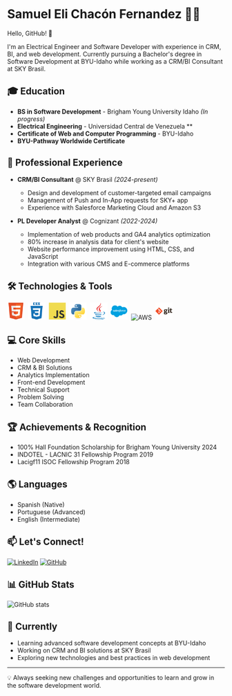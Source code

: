 # Samuel Eli Chacón Fernandez 👨‍💻

Hello, GitHub! 👋

I'm an Electrical Engineer and Software Developer with experience in CRM, BI, and web development. Currently pursuing a Bachelor's degree in Software Development at BYU-Idaho while working as a CRM/BI Consultant at SKY Brasil.

## 🎓 Education
- **BS in Software Development** - Brigham Young University Idaho *(In progress)*
- **Electrical Engineering** - Universidad Central de Venezuela **
- **Certificate of Web and Computer Programming** - BYU-Idaho
- **BYU-Pathway Worldwide Certificate**

## 💼 Professional Experience

- **CRM/BI Consultant** @ SKY Brasil *(2024-present)*
  - Design and development of customer-targeted email campaigns
  - Management of Push and In-App requests for SKY+ app
  - Experience with Salesforce Marketing Cloud and Amazon S3

- **PL Developer Analyst** @ Cognizant *(2022-2024)*
  - Implementation of web products and GA4 analytics optimization
  - 80% increase in analysis data for client's website
  - Website performance improvement using HTML, CSS, and JavaScript
  - Integration with various CMS and E-commerce platforms

## 🛠 Technologies & Tools

<div>
    <img src="https://github.com/devicons/devicon/blob/master/icons/html5/html5-original.svg" title="HTML5" alt="HTML" width="40" height="40"/>&nbsp;
    <img src="https://github.com/devicons/devicon/blob/master/icons/css3/css3-plain-wordmark.svg" title="CSS3" alt="CSS" width="40" height="40"/>&nbsp;
    <img src="https://github.com/devicons/devicon/blob/master/icons/javascript/javascript-original.svg" title="JavaScript" alt="JavaScript" width="40" height="40"/>&nbsp;
    <img src="https://github.com/devicons/devicon/blob/master/icons/python/python-original.svg" title="Python" alt="Python" width="40" height="40"/>&nbsp;
    <img src="https://github.com/devicons/devicon/blob/master/icons/java/java-original.svg" title="Java" alt="Java" width="40" height="40"/>&nbsp;
    <img src="https://github.com/devicons/devicon/blob/master/icons/salesforce/salesforce-original.svg" title="Salesforce" alt="Salesforce" width="40" height="40"/>&nbsp;
    <img src="[https://github.com/devicons/devicon/blob/master/icons/amazonwebservices/amazonwebservices-original.svg](https://upload.wikimedia.org/wikipedia/commons/thumb/9/93/Amazon_Web_Services_Logo.svg/512px-Amazon_Web_Services_Logo.svg.png)" title="AWS" alt="AWS" width="40" height="40"/>&nbsp;
    <img src="https://github.com/devicons/devicon/blob/master/icons/git/git-original-wordmark.svg" title="Git" alt="Git" width="40" height="40"/>
</div>

## 💻 Core Skills
- Web Development
- CRM & BI Solutions
- Analytics Implementation
- Front-end Development
- Technical Support
- Problem Solving
- Team Collaboration

## 🏆 Achievements & Recognition
- 100% Hall Foundation Scholarship for Brigham Young University 2024
- INDOTEL - LACNIC 31 Fellowship Program 2019
- Lacigf11 ISOC Fellowship Program 2018

## 🌎 Languages
- Spanish (Native)
- Portuguese (Advanced)
- English (Intermediate)

## 📫 Let's Connect!

[![LinkedIn](https://img.shields.io/badge/LinkedIn-blue?style=for-the-badge&logo=linkedin&logoColor=white)](https://linkedin.com/in/sechafer/)
[![GitHub](https://img.shields.io/badge/GitHub-black?style=for-the-badge&logo=github&logoColor=white)](https://github.com/sechafer)

## 📊 GitHub Stats

![GitHub stats](https://github-readme-stats.vercel.app/api?username=sechafer&show_icons=true&theme=radical)

## 🌱 Currently
- Learning advanced software development concepts at BYU-Idaho
- Working on CRM and BI solutions at SKY Brasil
- Exploring new technologies and best practices in web development

---
💡 Always seeking new challenges and opportunities to learn and grow in the software development world.
